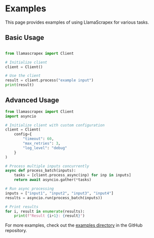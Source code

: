 # Examples

This page provides examples of using LlamaScrapex for various tasks.

## Basic Usage

```python

from llamascrapex import Client

# Initialize client
client = Client()

# Use the client
result = client.process("example input")
print(result)
```

## Advanced Usage

```python
from llamascrapex import Client
import asyncio

# Initialize client with custom configuration
client = Client(
    config={
        "timeout": 60,
        "max_retries": 3,
        "log_level": "debug"
    }
)

# Process multiple inputs concurrently
async def process_batch(inputs):
    tasks = [client.process_async(inp) for inp in inputs]
    return await asyncio.gather(*tasks)

# Run async processing
inputs = ["input1", "input2", "input3", "input4"]
results = asyncio.run(process_batch(inputs))

# Print results
for i, result in enumerate(results):
    print(f"Result {i+1}: {result}")
```

For more examples, check out the [examples directory](https://github.com/llamasearchai/llamascrapex/tree/main/examples) in the GitHub repository.
